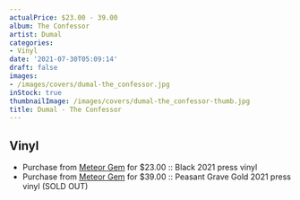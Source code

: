 ```yaml
---
actualPrice: $23.00 - 39.00
album: The Confessor
artist: Dumal
categories:
- Vinyl
date: '2021-07-30T05:09:14'
draft: false
images:
- /images/covers/dumal-the_confessor.jpg
inStock: true
thumbnailImage: /images/covers/dumal-the_confessor-thumb.jpg
title: Dumal - The Confessor
---
```


## Vinyl
* Purchase from [Meteor Gem](https://meteor-gem.com/products/dumal-the-confessor) for $23.00 :: Black 2021 press vinyl
* Purchase from [Meteor Gem](https://meteor-gem.com/products/dumal-the-confessor) for $39.00 :: Peasant Grave Gold 2021 press vinyl (SOLD OUT)
